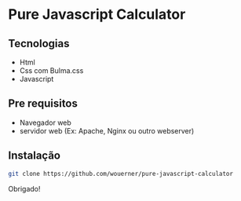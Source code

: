 # Pure Javascript Calculator

## Tecnologias
* Html
* Css com Bulma.css
* Javascript

## Pre requisitos
* Navegador web
* servidor web (Ex: Apache, Nginx ou outro webserver)

## Instalação

```sh
git clone https://github.com/wouerner/pure-javascript-calculator
```

Obrigado!
